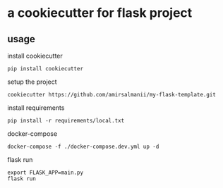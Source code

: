 # a cookiecutter for flask project

## usage

install cookiecutter
```
pip install cookiecutter
```

setup the project
```
cookiecutter https://github.com/amirsalmanii/my-flask-template.git
```

install requirements
```
pip install -r requirements/local.txt
```

docker-compose
```
docker-compose -f ./docker-compose.dev.yml up -d
```

flask run
```
export FLASK_APP=main.py
flask run
```